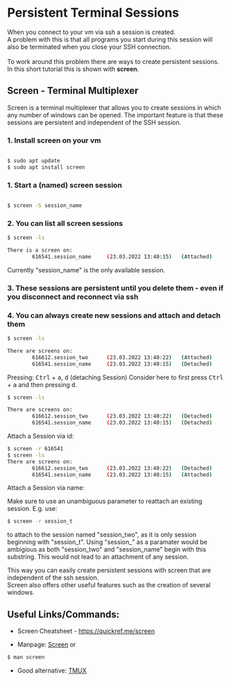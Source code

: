 # Persistent Terminal Sessions
When you connect to your vm via ssh a session is created. <br>
A problem with this is that all programs you start during this session will also be terminated when you close your SSH connection.
<br><br>To work around this problem there are ways to create persistent sessions.<br>
In this short tutorial this is shown with **screen**.

## Screen - Terminal Multiplexer
Screen is a terminal multiplexer that allows you to create sessions in which any number of windows can be opened.
The important feature is that these sessions are persistent and independent of the SSH session.

### 1. Install screen on your vm
```bash

$ sudo apt update
$ sudo apt install screen
```

### 1. Start a (named) screen session
```bash

$ screen -S session_name
```

### 2. You can list all screen sessions
```bash
$ screen -ls

There is a screen on:
        616541.session_name     (23.03.2022 13:40:15)   (Attached)


```
Currently "session_name" is the only available session.

### 3. These sessions are persistent until you delete them - even if you disconnect and reconnect via ssh
### 4. You can always create new sessions and attach and detach them
```bash
$ screen -ls

There are screens on:
        616612.session_two      (23.03.2022 13:40:22)   (Attached)
        616541.session_name     (23.03.2022 13:40:15)   (Detached)
```
Pressing: <kbd>Ctrl</kbd> + <kbd>a</kbd>,  <kbd>d</kbd> (detaching Session)
Consider here to first press <kbd>Ctrl</kbd> + <kbd>a</kbd> and then pressing <kbd>d</kbd>.

```bash
$ screen -ls

There are screens on:
        616612.session_two      (23.03.2022 13:40:22)   (Detached)
        616541.session_name     (23.03.2022 13:40:15)   (Detached)

```
Attach a Session via id:
```bash
$ screen -r 616541
$ screen -ls
There are screens on:
        616612.session_two      (23.03.2022 13:40:22)   (Detached)
        616541.session_name     (23.03.2022 13:40:15)   (Attached)

```

Attach a Session via name:

Make sure to use an unambiguous parameter to reattach an existing session.
E.g. use: 
```bash
$ screen -r session_t
```
to attach to the session named "session_two", as it is only session beginning with "session_t".
Using "session_" as a paramater would be ambigious as both "session_two" and "session_name" begin with this substring.
This would not lead to an attachment of any session.

This way you can easily create persistent sessions with screen that are independent of the ssh session.<br> Screen also offers other useful features such as the creation of several windows.

## Useful Links/Commands:

- Screen Cheatsheet - https://quickref.me/screen


- Manpage: [Screen](https://linux.die.net/man/1/screen) or
```bash 
$ man screen

```

- Good alternative: [TMUX](https://github.com/tmux/tmux/wiki/Getting-Started#getting-started)